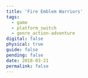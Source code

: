 ```yaml
---
title: 'Fire Emblem Warriors'
tags:
  - game
  - platform_switch
  - genre_action-adventure
digital: false
physical: true
guide: false
pending: false
date: 2018-03-21
permalink: false
---
```

